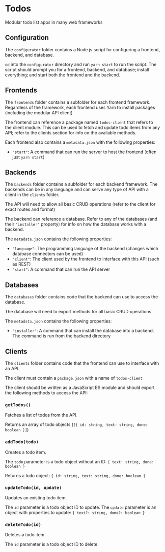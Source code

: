# Todos

Modular todo list apps in many web frameworks

## Configuration

The `configurator` folder contains a Node.js script for configuring a frontend, backend, and database.

`cd` into the `configurator` directory and run `yarn start` to run the script. The script should prompt you for a frontend, backend, and database; install everything; and start both the frontend and the backend.

## Frontends

The `frontends` folder contains a subfolder for each frontend framework. Regardless of the framework, each frontend uses Yarn to install packages (including the modular API client).

The frontend can reference a package named `todos-client` that refers to the client module. This can be used to fetch and update todo items from any API; refer to the clients section for info on the available methods.

Each frontend also contains a `metadata.json` with the following properties:

- `"start"`: A command that can run the server to host the frontend (often just `yarn start`)

## Backends

The `backends` folder contains a subfolder for each backend framework. The backends can be in any language and can serve any type of API with a client in the `clients` folder.

The API will need to allow all basic CRUD operations (refer to the client for exact routes and format)

The backend can reference a database. Refer to any of the databases (and their `"installer"` property) for info on how the database works with a backend.

The `metadata.json` contains the following properties:

- `"language"`: The programming language of the backend (changes which database connectors can be used)
- `"client"`: The client used by the frontend to interface with this API (such as REST)
- `"start"`: A command that can run the API server

## Databases

The `databases` folder contains code that the backend can use to access the database.

The database will need to export methods for all basic CRUD operations.

The `metadata.json` contains the following properties:

- `"installer"`: A command that can install the database into a backend. The command is run from the backend directory

## Clients

The `clients` folder contains code that the frontend can use to interface with an API.

The client must contain a `package.json` with a name of `todos-client`

The client should be written as a JavaScript ES module and should export the following methods to access the API:

### `getTodos()`

Fetches a list of todos from the API.

Returns an array of todo objects (`[{ id: string, text: string, done: boolean }]`)

### `addTodo(todo)`

Creates a todo item.

The `todo` parameter is a todo object without an ID: `{ text: string, done: boolean }`

Returns a todo object: `{ id: string, text: string, done: boolean }`

### `updateTodo(id, update)`

Updates an existing todo item.

The `id` parameter is a todo object ID to update. The `update` parameter is an object with properties to update: `{ text?: string, done?: boolean }`

### `deleteTodo(id)`

Deletes a todo item.

The `id` parameter is a todo object ID to delete.

